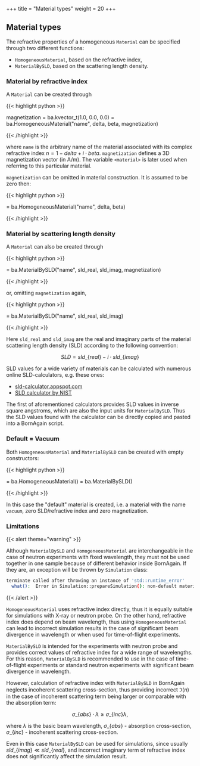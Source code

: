 +++
title = "Material types"
weight = 20
+++

## Material types

The refractive properties of a homogeneous `Material` can be specified
through two different functions:
* `HomogeneousMaterial`, based on the refractive index,
* `MaterialBySLD`, based on the scattering length density.

### Material by refractive index

A `Material` can be created through

{{< highlight python >}}

magnetization = ba.kvector_t(1.0, 0.0, 0.0)
<material> = ba.HomogeneousMaterial("name", delta, beta, magnetization)

{{< /highlight >}}

where `name` is the arbitrary name of the material associated with its complex refractive index $n = 1 - delta + i \cdot beta$.
`magnetization` defines a 3D magnetization vector (in A/m).
The variable `<material>` is later used when referring to this particular material.

`magnetization` can be omitted in material construction. It is assumed to be zero then:

{{< highlight python >}}

<material> = ba.HomogeneousMaterial("name", delta, beta)

{{< /highlight >}}

### Material by scattering length density

A `Material` can also be created through

{{< highlight python >}}

<material> = ba.MaterialBySLD("name", sld_real, sld_imag, magnetization)

{{< /highlight >}}

or, omitting `magnetization` again,

{{< highlight python >}}

<material> = ba.MaterialBySLD("name", sld_real, sld_imag)

{{< /highlight >}}

Here `sld_real` and `sld_imag` are the real and imaginary parts
of the material scattering length density (SLD) according to the following convention:

$$SLD = sld\_\{real\} - i \cdot sld\_\{imag\}$$

SLD values for a wide variety of materials can be calculated
with numerous online SLD-calculators, e.g. these ones:

* [sld-calculator.appspot.com](https://sld-calculator.appspot.com/)
* [SLD calculator by NIST](https://www.ncnr.nist.gov/resources/activation/)

The first of aforementioned calculators provides SLD values in inverse square angstroms,
which are also the input units for `MaterialBySLD`.
Thus the SLD values found with the calculator
can be directly copied and pasted into a BornAgain script.

### Default = Vacuum

Both `HomogeneousMaterial` and `MaterialBySLD` can be created with empty constructors:

{{< highlight python >}}

<material> = ba.HomogeneousMaterial()
<material2> = ba.MaterialBySLD()

{{< /highlight >}}

In this case the "default" material is created, i.e. a material with the name `vacuum`, zero SLD/refractive index and zero magnetization.

### Limitations

{{< alert theme="warning" >}}

Although `MaterialBySLD` and `HomogeneousMaterial` are interchangeable in the case of neutron experiments with fixed wavelength,
they must not be used together in one sample because of different behavior inside BornAgain. If they are, an exception will be thrown
by `Simulation` class:
```bash
terminate called after throwing an instance of 'std::runtime_error'
  what():  Error in Simulation::prepareSimulation(): non-default materials of several types in the sample provided
```

{{< /alert >}}

`HomogeneousMaterial` uses refractive index directly, thus it is equally suitable for simulations with X-ray or neutron
probe. On the other hand, refractive index does depend on beam wavelength, thus using `HomogeneousMaterial` can lead to incorrect simulation results in the case
of significant beam divergence in wavelength or when used for time-of-flight experiments.

`MaterialBySLD` is intended for the experiments with neutron probe and provides correct values of refractive index for a wide range
of wavelengths. For this reason, `MaterialBySLD` is recommended to use in the case of time-of-flight experiments or standard neutron experiments
with significant beam divergence in wavelength.

However, calculation of refractive index with `MaterialBySLD` in BornAgain neglects incoherent scattering cross-section, thus providing
incorrect $\Im(n)$ in the case of incoherent scattering term being larger or comparable with the absorption term:

$$\sigma\_\{abs\} \cdot \lambda \geq \sigma\_\{inc\} \lambda,$$

where $\lambda$ is the basic beam wavelength, $\sigma\_\{abs\}$ - absorption cross-section, $\sigma\_\{inc\}$ - incoherent scattering cross-section.

Even in this case `MaterialBySLD` can be used for simulations, since usually $sld\_\{imag\} \ll sld\_\{real\}$, and incorrect imaginary term of refractive index does not
significantly affect the simulation result.
